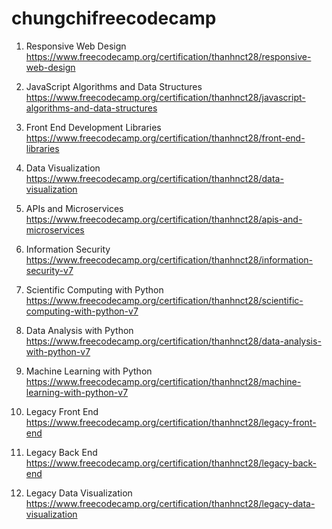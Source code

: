 # chungchifreecodecamp

1. Responsive Web Design
https://www.freecodecamp.org/certification/thanhnct28/responsive-web-design

2. JavaScript Algorithms and Data Structures
https://www.freecodecamp.org/certification/thanhnct28/javascript-algorithms-and-data-structures

3. Front End Development Libraries
https://www.freecodecamp.org/certification/thanhnct28/front-end-libraries

4. Data Visualization
https://www.freecodecamp.org/certification/thanhnct28/data-visualization

5. APIs and Microservices
https://www.freecodecamp.org/certification/thanhnct28/apis-and-microservices

6. Information Security
https://www.freecodecamp.org/certification/thanhnct28/information-security-v7

7. Scientific Computing with Python
https://www.freecodecamp.org/certification/thanhnct28/scientific-computing-with-python-v7

8. Data Analysis with Python
https://www.freecodecamp.org/certification/thanhnct28/data-analysis-with-python-v7

9. Machine Learning with Python
https://www.freecodecamp.org/certification/thanhnct28/machine-learning-with-python-v7

10. Legacy Front End
https://www.freecodecamp.org/certification/thanhnct28/legacy-front-end

11. Legacy Back End
https://www.freecodecamp.org/certification/thanhnct28/legacy-back-end

12. Legacy Data Visualization
https://www.freecodecamp.org/certification/thanhnct28/legacy-data-visualization
